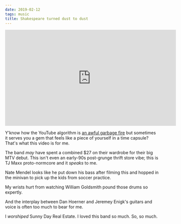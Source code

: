 ```yaml
---
date: 2019-02-12
tags: music
title: Shakespeare turned dust to dust
---
```

<iframe width="560" height="315" src="https://www.youtube.com/embed/NM5_-aSaGhU" frameborder="0" allow="accelerometer; autoplay; encrypted-media; gyroscope; picture-in-picture" allowfullscreen></iframe>

Y’know how the YouTube algorithm is [an awful garbage fire](https://www.theverge.com/2019/2/11/18220379/youtube-creator-burnout-elle-mills-algorithm) but sometimes it serves you a gem that feels like a piece of yourself in a time capsule? That's what this video is for me.

The band *may* have spent a combined $27 on their wardrobe for their big MTV debut. This isn't even an early-90s post-grunge thrift store vibe; this is TJ Maxx proto-normcore and it *speaks* to me.

Nate Mendel looks like he put down his bass after filming this and hopped in the minivan to pick up the kids from soccer practice.

My wrists hurt from watching William Goldsmith pound those drums so expertly.

And the interplay between Dan Hoerner and Jeremey Enigk's guitars and voice is often too much to bear for me.

I *worshiped* Sunny Day Real Estate. I loved this band so much. So, so much.
